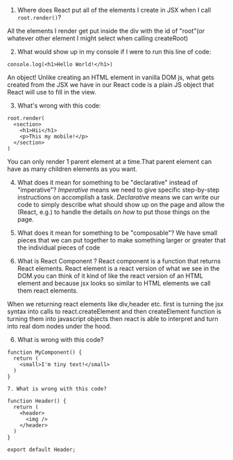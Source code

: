   1. Where does React put all of the elements I create in JSX when I call `root.render()`?

  All the elements I render get put inside the div with the id of "root"(or whatever other element I might select when calling createRoot)

  2. What would show up in my console if I were to run this line of code:
  ```
  console.log(<h1>Hello World!</h1>)
  ```
  An object! Unlike creating an HTML element in vanilla DOM js, what gets created from the JSX we have in our React code is a plain JS object that React will use to fill in the view.

  3. What's wrong with this code:
  ```
  root.render(
    <section>
      <h1>Hii</h1>
      <p>This my mobile!</p>
    </section>
  )
  ```
  You can only render 1 parent element at a time.That parent element can have as many children elements as you want.

  4. What does it mean for something to be "declarative" instead of "imperative"?
  *Imperative* means we need to give specific step-by-step instructions on accomplish a task.
  *Declarative* means we can write our code to simply describe what should show up on the page and allow the (React, e.g.) to handle the details on *how* to put those things on the page.


  5. What does it mean for something to be "composable"?
  We have small pieces that we can put together to make something larger or greater that the individual pieces of code

  5. What is React Component ?
  React component is a function that returns React elements. React element is a react version of what we see in the DOM.you can think of it kind of like the react version of an HTML element and because jsx looks so similar to HTML elements we call them react elements.

  When we returning react elements like div,header etc. first is turning the jsx syntax into calls to react.createElement and then createElement function is turning them into javascript objects then react is able to interpret and turn into real dom nodes under the hood.

  6. What is wrong with this code?
  ```
  function MyComponent() {
    return (
      <small>I'm tiny text!</small>
    )
  }

  7. What is wrong with this code?
  ```
    function Header() {
      return (
        <header>
          <img />
        </header>
      )
    }

    export default Header;
  ```  